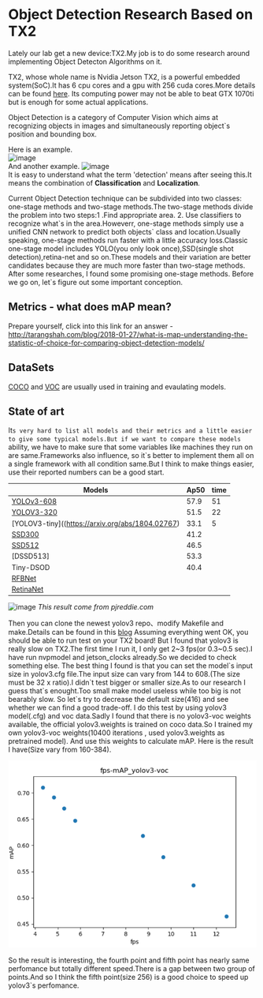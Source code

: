 # Object Detection Research Based on TX2
Lately our lab get a new device:TX2.My job is to do some research around implementing Object Detecton Algorithms on it. 

TX2, whose whole name is Nvidia Jetson TX2, is a powerful embedded system(SoC).It has 6 cpu cores and a gpu with 256 cuda cores.More details can be found [here](https://www.nvidia.com/zh-cn/autonomous-machines/embedded-systems-dev-kits-modules/).
Its computing power may not be able to beat GTX 1070ti but is enough for some actual applications.

Object Detection is a category of Computer Vision which aims at recognizing objects in images and simultaneously reporting object`s position and bounding box.

Here is an example.<br>
![image](https://ss3.bdstatic.com/70cFv8Sh_Q1YnxGkpoWK1HF6hhy/it/u=1233252412,2871820223&fm=26&gp=0.jpg)<br>
And another example.
![image](http://mmbiz.qpic.cn/mmbiz_png/iaTa8ut6HiawDhWYblXp7Uqo1KKTNzCzzRITWA48CsUGcnVUiayPmfGW00KF7ia6nXPguAYLVpicTYZ3EMOusgT5Y5w/640?wx_fmt=png&wxfrom=5&wx_lazy=1)<br>
It is easy to understand what the term 'detection' means after seeing  this.It means the combination of **Classification** and **Localization**.

Current Object Detection technique can be subdivided into two  classes: one-stage methods and two-stage methods.The two-stage methods divide the problem into two steps:1 .Find appropriate area. 2. Use classifiers to recognize what\`s in the area.Howeverr, one-stage methods simply use a unified CNN network to predict both objects\` class and location.Usually speaking, one-stage methods run faster with a little accuracy loss.Classic one-stage model includes YOLO(you only look once),SSD(single shot detection),retina-net and so on.These models and their variation are better candidates because they are much more faster than two-stage methods.
After some researches, I found some promising one-stage methods.
Before we go on, let`s figure out some important conception.
## Metrics - what does mAP mean? 
Prepare yourself, click into this link for an answer - http://tarangshah.com/blog/2018-01-27/what-is-map-understanding-the-statistic-of-choice-for-comparing-object-detection-models/
## DataSets
[COCO](http://cocodataset.org/) and [VOC](http://host.robots.ox.ac.uk:8080/leaderboard/main_bootstrap.php) are usually used in training and evaulating models.
## State of art
It`s very hard to list all models and their metrics and a little easier to give some typical models.But if we want to compare these models` ability, we have to make sure that some variables like machines they run on are same.Frameworks also influence, so it`s better to implement them all on a single framework with all condition same.But I think to make things easier, use their reported numbers can be a good start.

|Models | Ap50 | time|
|----|----|----|
|[YOLOv3-608](https://arxiv.org/abs/1804.02767)|57.9 |51|
|[YOLOV3-320](https://arxiv.org/abs/1804.02767)|51.5 |22|
|[YOLOV3-tiny]((https://arxiv.org/abs/1804.02767)|33.1 |5|
|[SSD300](https://arxiv.org/abs/1512.02325)    |41.2|
|[SSD512](https://arxiv.org/abs/1512.02325)    |46.5|
|[DSSD513]|53.3|
|Tiny-DSOD|40.4||
|[RFBNet](https://arxiv.org/abs/1711.07767) | |
|[RetinaNet](https://arxiv.org/pdf/1708.02002.pdf)| |
 

![image](https://pjreddie.com/media/image/map50blue.png)
*This result come from pjreddie.com*

Then you can clone the newest yolov3 repo、modify Makefile and make.Details can be found in this [blog](https://jkjung-avt.github.io/yolov3/)
Assuming everything went OK, you should be able to  run test on your TX2 board!
But I found that yolov3 is really slow on TX2.The first time I run it, I only get 2\~3 fps(or 0.3\~0.5 sec).I have run nvpmodel and jetson_clocks already.So we decided to check something else.
The best thing I found is that you can set the model\`s input size in yolov3.cfg file.The input size can vary from 144 to 608.(The size must be 32 x ratio).I didn\`t test bigger or smaller size.As to our research I guess that\`s enought.Too small make model useless while too big is not bearably slow.
So let\`s try to decrease the default size(416) and see whether we can find a good trade-off.
I do this test by using yolov3 model(.cfg) and voc data.Sadly I found that there is no yolov3-voc weights available, the official yolov3.weights is trained on coco data.So I trained my own yolov3-voc weights(10400 iterations , used yolov3.weights as pretrained model).
And use this weights to calculate mAP.
Here is the result I have(Size vary from 160-384).

![image](https://github.com/FelixCaae/ObjectDetection_BasedOnTx2/blob/master/fps_mAP.png)

So the result is interesting, the fourth point and fifth point has nearly same perfomance but totally different speed.There is a gap between two group of points.And so I think the fifth point(size 256) is a good choice to speed up yolov3`s perfomance.
